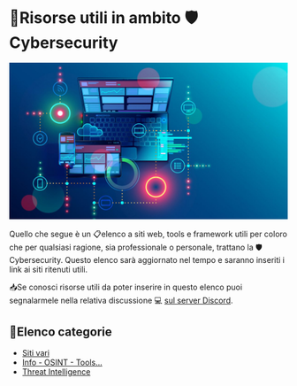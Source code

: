 # :memo:Risorse utili in ambito :shield:Cybersecurity

![image](images/proxy-image.jpg)

Quello che segue è un :clipboard:elenco a siti web, tools e framework utili per coloro che per qualsiasi ragione, sia professionale o personale, trattano la :shield:Cybersecurity. Questo elenco sarà aggiornato nel tempo e saranno inseriti i link ai siti ritenuti utili.

:inbox_tray:Se conosci risorse utili da poter inserire in questo elenco puoi segnalarmele nella relativa discussione :computer: [sul server Discord](https://discord.com/channels/1172829172675133471/1186054636210229248).

## :pushpin:Elenco categorie

* [Siti vari](sites.md)
* [Info - OSINT - Tools...](info_osint_tools.md)
* [Threat Intelligence](threat_intelligence.md)
